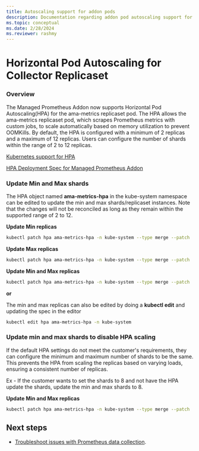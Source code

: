 ```yaml
---
title: Autoscaling support for addon pods
description: Documentation regarding addon pod autoscaling support for Azure Managed Prometheus
ms.topic: conceptual
ms.date: 2/28/2024
ms.reviewer: rashmy
---
```


# Horizontal Pod Autoscaling for Collector Replicaset

### Overview
The Managed Prometheus Addon now supports Horizontal Pod Autoscaling(HPA) for the ama-metrics replicaset pod. 
The HPA allows the ama-metrics replicaset pod, which scrapes Prometheus metrics with custom jobs, to scale automatically based on memory utilization to prevent OOMKills. By default, the HPA is configured with a minimum of 2 replicas and a maximum of 12 replicas. Users can configure the number of shards within the range of 2 to 12 replicas.

[Kubernetes support for HPA](https://kubernetes.io/docs/tasks/run-application/horizontal-pod-autoscale/) 

[HPA Deployment Spec for Managed Prometheus Addon](https://github.com/Azure/prometheus-collector/blob/main/otelcollector/deploy/addon-chart/azure-monitor-metrics-addon/templates/ama-metrics-collector-hpa.yaml)

### Update Min and Max shards
The HPA object named **ama-metrics-hpa** in the kube-system namespace can be edited to update the min and max shards/replicaset instances.
Note that the changes will not be reconciled as long as they remain within the supported range of 2 to 12.

**Update Min replicas**
```bash
kubectl patch hpa ama-metrics-hpa -n kube-system --type merge --patch '{"spec": {"minReplicas": 4}}'
```

**Update Max replicas**
```bash
kubectl patch hpa ama-metrics-hpa -n kube-system --type merge --patch '{"spec": {"maxReplicas": 10}}'
```

**Update Min and Max replicas**
```bash
kubectl patch hpa ama-metrics-hpa -n kube-system --type merge --patch '{"spec": {"minReplicas": 3, "maxReplicas": 10}}'
```

**or**

The min and max replicas can also be edited by doing a **kubectl edit** and updating the spec in the editor
```bash
kubectl edit hpa ama-metrics-hpa -n kube-system
```

### Update min and max shards to disable HPA scaling
If the default HPA settings do not meet the customer's requirements, they can configure the minimum and maximum number of shards to be the same.
This prevents the HPA from scaling the replicas based on varying loads, ensuring a consistent number of replicas.

Ex - If the customer wants to set the shards to 8 and not have the HPA update the shards, update the min and max shards to 8.

**Update Min and Max replicas**
```bash
kubectl patch hpa ama-metrics-hpa -n kube-system --type merge --patch '{"spec": {"minReplicas": 8, "maxReplicas": 8}}'
```

## Next steps

* [Troubleshoot issues with Prometheus data collection](prometheus-metrics-troubleshoot.md).
